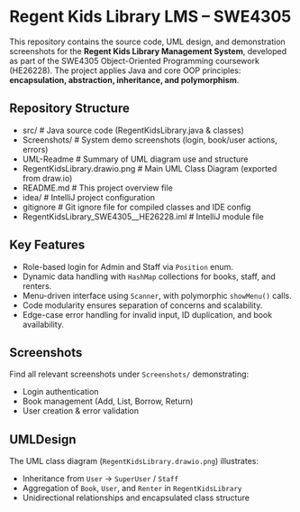 # Regent Kids Library LMS – SWE4305

This repository contains the source code, UML design, and demonstration screenshots for the **Regent Kids Library Management System**, developed as part of the SWE4305 Object-Oriented Programming coursework (HE26228). The project applies Java and core OOP principles: **encapsulation, abstraction, inheritance, and polymorphism**.

##  Repository Structure
- src/ # Java source code (RegentKidsLibrary.java & classes)
- Screenshots/ # System demo screenshots (login, book/user actions, errors)
- UML-Readme # Summary of UML diagram use and structure
- RegentKidsLibrary.drawio.png # Main UML Class Diagram (exported from draw.io)
- README.md # This project overview file
- idea/ # IntelliJ project configuration
- gitignore # Git ignore file for compiled classes and IDE config
- RegentKidsLibrary_SWE4305__HE26228.iml # IntelliJ module file



## Key Features

- Role-based login for Admin and Staff via `Position` enum.
- Dynamic data handling with `HashMap` collections for books, staff, and renters.
- Menu-driven interface using `Scanner`, with polymorphic `showMenu()` calls.
- Code modularity ensures separation of concerns and scalability.
- Edge-case error handling for invalid input, ID duplication, and book availability.

## Screenshots

Find all relevant screenshots under `Screenshots/` demonstrating:
- Login authentication
- Book management (Add, List, Borrow, Return)
- User creation & error validation

## UMLDesign

The UML class diagram (`RegentKidsLibrary.drawio.png`) illustrates:
- Inheritance from `User` → `SuperUser` / `Staff`
- Aggregation of `Book`, `User`, and `Renter` in `RegentKidsLibrary`
- Unidirectional relationships and encapsulated class structure

